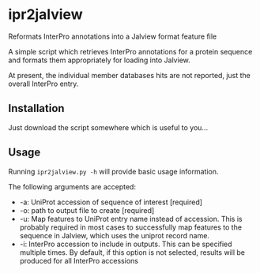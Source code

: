 # ipr2jalview

Reformats InterPro annotations into a Jalview format feature file 

A simple script which retrieves InterPro annotations for a protein sequence and formats them appropriately for loading into Jalview.

At present, the individual member databases hits are not reported, just the overall InterPro entry.

## Installation

Just download the script somewhere which is useful to you...

## Usage

Running `ipr2jalview.py -h` will provide basic usage information.

The following arguments are accepted:

* -a: UniProt accession of sequence of interest [required]
* -o: path to output file to create [required]
* -u: Map features to UniProt entry name instead of accession. This is probably required in most cases to successfully map features to the sequence in Jalview, which uses the uniprot record name.
* -i: InterPro accession to include in outputs. This can be specified multiple times. By default, if this option is not selected, results will be produced for all InterPro accessions




